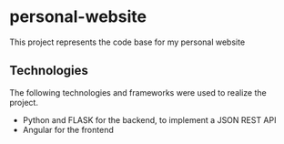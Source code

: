 # personal-website

This project represents the code base for my personal website

## Technologies

The following technologies and frameworks were used to realize the project.

- Python and FLASK for the backend, to implement a JSON REST API
- Angular for the frontend
